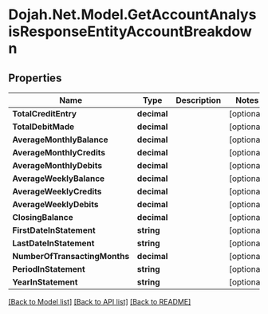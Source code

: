# Dojah.Net.Model.GetAccountAnalysisResponseEntityAccountBreakdown

## Properties

Name | Type | Description | Notes
------------ | ------------- | ------------- | -------------
**TotalCreditEntry** | **decimal** |  | [optional] 
**TotalDebitMade** | **decimal** |  | [optional] 
**AverageMonthlyBalance** | **decimal** |  | [optional] 
**AverageMonthlyCredits** | **decimal** |  | [optional] 
**AverageMonthlyDebits** | **decimal** |  | [optional] 
**AverageWeeklyBalance** | **decimal** |  | [optional] 
**AverageWeeklyCredits** | **decimal** |  | [optional] 
**AverageWeeklyDebits** | **decimal** |  | [optional] 
**ClosingBalance** | **decimal** |  | [optional] 
**FirstDateInStatement** | **string** |  | [optional] 
**LastDateInStatement** | **string** |  | [optional] 
**NumberOfTransactingMonths** | **decimal** |  | [optional] 
**PeriodInStatement** | **string** |  | [optional] 
**YearInStatement** | **string** |  | [optional] 

[[Back to Model list]](../README.md#documentation-for-models) [[Back to API list]](../README.md#documentation-for-api-endpoints) [[Back to README]](../README.md)

